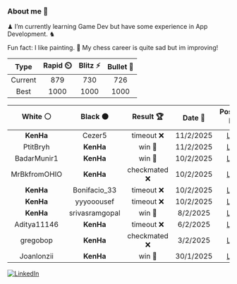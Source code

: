 ### About me 🍜

♟ I’m currently learning Game Dev but have some experience in App Development. ♞

Fun fact: I like painting. 🎨
My chess career is quite sad but im improving!
<!--START_SECTION:chessStats-->
<!-- Automatically generated with https://github.com/Balastrong/chess-stats-action -->

| Type | Rapid ⏲️ | Blitz ⚡ | Bullet 🔫 |
|:---:|:---:|:---:|:---:|
| Current | 879 | 730 | 726 |
| Best | 1000 | 1000 | 1000 |

| White ⚪ | Black ⚫ | Result 🏆 | Date 📅 | Position 🗺️ | Type 🕕 |
|:---:|:---:|:---:|:---:|:---:|:---:|
| **KenHa** | Cezer5 | timeout ❌ | 11/2/2025 | <a href="http://www.ee.unb.ca/cgi-bin/tervo/fen.pl?select=8/R6p/1p3kp1/5p2/2P2P2/1P3K2/P4P1P/8 w - -">Link</a> | Bullet |
| PtitBryh | **KenHa** | win 🥇 | 11/2/2025 | <a href="http://www.ee.unb.ca/cgi-bin/tervo/fen.pl?select=2k4r/1pp1n3/p2rN3/3p1p2/Pn1P2p1/4B1P1/1P3KBq/RQ3R2 w - -">Link</a> | Bullet |
| BadarMunir1 | **KenHa** | win 🥇 | 10/2/2025 | <a href="http://www.ee.unb.ca/cgi-bin/tervo/fen.pl?select=rn6/ppp2pk1/5np1/8/q7/3B3P/3K1P1P/8 w - -">Link</a> | Bullet |
| MrBkfromOHIO | **KenHa** | checkmated ❌ | 10/2/2025 | <a href="http://www.ee.unb.ca/cgi-bin/tervo/fen.pl?select=r1bqk1nr/pppp1Qpp/2n5/2b1p3/2B1P3/8/PPPP1PPP/RNB1K1NR b KQkq -">Link</a> | Bullet |
| **KenHa** | Bonifacio_33 | timeout ❌ | 10/2/2025 | <a href="http://www.ee.unb.ca/cgi-bin/tervo/fen.pl?select=8/8/6K1/7p/2kpnP1P/8/8/8 w - -">Link</a> | Bullet |
| **KenHa** | yyyooousef | timeout ❌ | 10/2/2025 | <a href="http://www.ee.unb.ca/cgi-bin/tervo/fen.pl?select=8/pp4pp/6k1/8/5Q2/BP3PK1/P1P3rP/8 w - -">Link</a> | Bullet |
| **KenHa** | srivasramgopal | win 🥇 | 8/2/2025 | <a href="http://www.ee.unb.ca/cgi-bin/tervo/fen.pl?select=7R/6Q1/1p6/p1p5/7k/1PK5/P7/8 b - -">Link</a> | Blitz |
| Aditya11146 | **KenHa** | timeout ❌ | 6/2/2025 | <a href="http://www.ee.unb.ca/cgi-bin/tervo/fen.pl?select=4rr1k/ppp4p/2n5/3bp1B1/6B1/P1PP1P2/1P1N2P1/1K4R1 b - -">Link</a> | Bullet |
| gregobop | **KenHa** | checkmated ❌ | 3/2/2025 | <a href="http://www.ee.unb.ca/cgi-bin/tervo/fen.pl?select=4b3/3r1n1p/kQ3P1B/P7/1pP5/7B/1P6/R3K2R b KQ -">Link</a> | Blitz |
| Joanlonzii | **KenHa** | win 🥇 | 30/1/2025 | <a href="http://www.ee.unb.ca/cgi-bin/tervo/fen.pl?select=r4rk1/ppp1n1pp/2n2p2/2K5/1q2p3/3PP3/P7/R7 w - - 2 21">Link</a> | Rapid |

<!--END_SECTION:chessStats-->

<a href="https://www.linkedin.com/in/guillermo-bosca/" target="_blank"><img src="https://img.shields.io/badge/LinkedIn-%230077B5.svg?&style=flat-square&logo=linkedin&logoColor=white" alt="LinkedIn"></a>


<!--
**kenhacodes/kenhacodes** is a ✨ _special_ ✨ repository because its `README.md` (this file) appears on your GitHub profile.

Here are some ideas to get you started:

- 🔭 I’m currently working on ...
- 🌱 I’m currently learning App Development, Data Analytics and ML.
- 👯 I’m looking to collaborate on ...
- 🤔 I’m looking for help with ...
- 💬 Ask me about ...
- 📫 How to reach me: ...
- 😄 Pronouns: ...
- ⚡ Fun fact: ...
-->
